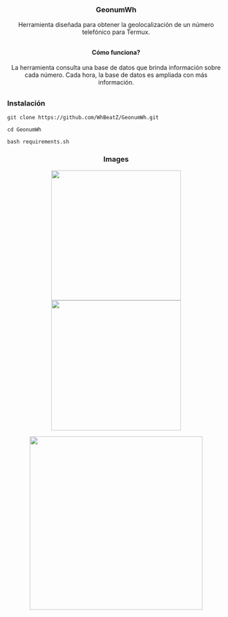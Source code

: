 <h3><p align="center">GeonumWh</p></h3>
<p align="center">Herramienta diseñada para obtener la geolocalización de un número telefónico para Termux.</p>

##

<h4><p align="center">Cómo funciona?</p></h4>
<p align="center">La herramienta consulta una base de datos que brinda información sobre cada número. Cada hora, la base de datos es ampliada con más información.</p>

## 

<h3>Instalación</h3>

```
git clone https://github.com/WhBeatZ/GeonumWh.git
```

```
cd GeonumWh
```

```
bash requirements.sh
```

<h3><p align="center">Images</p></h3>
<p align="center">
  <img src="https://github.com/WhBeatZ/GeonumWh/blob/main/files/image1.png" height="300px">
   <img src="https://github.com/WhBeatZ/GeonumWh/blob/main/files/image2.png" height="300px">
 </p>
 
 <p align="center">
  <img src="https://github.com/WhBeatZ/GeonumWh/blob/main/files/image2.png" height="400px">
 </p>
